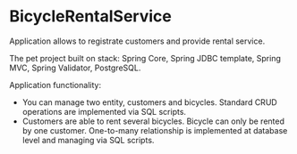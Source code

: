 # BicycleRentalService

Application allows to registrate customers and provide rental service.

The pet project built on stack: Spring Core, Spring JDBC template, Spring MVC, Spring Validator, PostgreSQL.

Application functionality:
- You can manage two entity, customers and bicycles. Standard CRUD operations are implemented via SQL scripts.
- Customers are able to rent  several bicycles. Bicycle can only be rented by one customer. 
  One-to-many relationship is implemented at database level and managing via SQL scripts.

